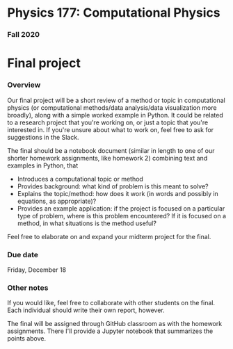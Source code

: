 # Physics 177: Computational Physics
### Fall 2020


# Final project

### Overview

Our final project will be a short review of a method or topic in computational physics (or computational methods/data analysis/data visualization more broadly), along with a simple worked example in Python. It could be related to a research project that you're working on, or just a topic that you're interested in. If you're unsure about what to work on, feel free to ask for suggestions in the Slack.

The final should be a notebook document (similar in length to one of our shorter homework assignments, like homework 2) combining text and examples in Python, that
- Introduces a computational topic or method  
- Provides background: what kind of problem is this meant to solve?  
- Explains the topic/method: how does it work (in words and possibly in equations, as appropriate)?  
- Provides an example application: if the project is focused on a particular type of problem, where is this problem encountered? If it is focused on a method, in what situations is the method useful?  

Feel free to elaborate on and expand your midterm project for the final.   

### Due date

Friday, December 18

### Other notes

If you would like, feel free to collaborate with other students on the final. Each individual should write their own report, however.

The final will be assigned through GitHub classroom as with the homework assignments. There I'll provide a Jupyter notebook that summarizes the points above.
